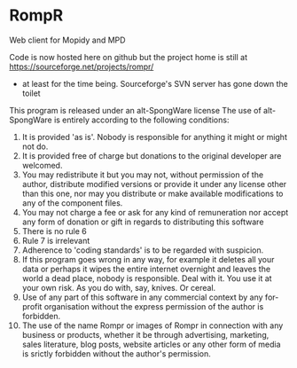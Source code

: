# RompR
Web client for Mopidy and MPD

Code is now hosted here on github but the project home is still at 
https://sourceforge.net/projects/rompr/
- at least for the time being. Sourceforge's SVN server has gone down the toilet

This program is released under an alt-SpongWare license
The use of alt-SpongWare is entirely according to the following conditions:
1) It is provided 'as is'. Nobody is responsible for anything it might or might not do.
2) It is provided free of charge but donations to the original developer are welcomed.
3) You may redistribute it but you may not, without permission of the author, distribute modified versions or provide it under any license other than this one, nor may you distribute or make available modifications to any of the component files.
4) You may not charge a fee or ask for any kind of remuneration nor accept any form of donation or gift in regards to distributing this software
5) There is no rule 6
7) Rule 7 is irrelevant
8) Adherence to 'coding standards' is to be regarded with suspicion.
9) If this program goes wrong in any way, for example it deletes all your data or perhaps it wipes the entire internet overnight and leaves the world a dead place, nobody is responsible. Deal with it. You use it at your own risk. As you do with, say, knives. Or cereal.
10) Use of any part of this software in any commercial context by any for-profit organisation without the express permission of the author is forbidden.
11) The use of the name Rompr or images of Rompr in connection with any business or products, whether it be through advertising, marketing, sales literature, blog posts, website articles or any other form of media is srictly forbidden without the author's permission.
